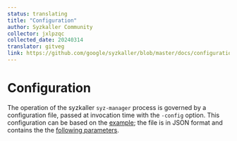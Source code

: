 ```yaml
---
status: translating
title: "Configuration"
author: Syzkaller Community
collector: jxlpzqc
collected_date: 20240314
translator: gitveg
link: https://github.com/google/syzkaller/blob/master/docs/configuration.md
---
```


# Configuration

The operation of the syzkaller `syz-manager` process is governed by a
configuration file, passed at invocation time with the `-config` option.
This configuration can be based on the [example](/pkg/mgrconfig/testdata/qemu.cfg);
the file is in JSON format and contains the the [following parameters](/pkg/mgrconfig/config.go).
